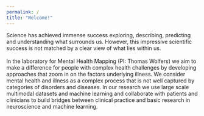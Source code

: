 ```yaml
---
permalink: /
title: "Welcome!"
---
```

Science has achieved immense success exploring, describing, predicting and understanding what surrounds us. However, this impressive scientific success is not matched by a clear view of what lies within us. 
<br>
<br>
In the laboratory for Mental Health Mapping (PI: Thomas Wolfers) we aim to make a difference for people with complex health challenges by developing approaches that zoom in on the factors underlying illness. We consider mental health and illness as a complex process that is not well captured by categories of disorders and diseases. In our research we use large scale multimodal datasets and machine learning and collaborate with patients and clinicians to build bridges between clinical practice and basic research in neuroscience and machine learning.
